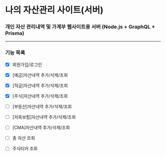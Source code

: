 # 나의 자산관리 사이트(서버)

### 개인 자산 관리내역 및 가계부 웹사이트용 서버  (Node.js + GraphQL + Prisma)

---
### 기능 목록

* [x] 회원가입/로그인
* [x] [예금]자산내역 추가/삭제/조회
* [x] [적금]자산내역 추가/삭제/조회
* [x] [주식]자산내역 추가/삭제/조회
* [ ] [부동산]자산내역 추가/삭제/조회
* [ ] [저축보험]자산내역 추가/삭제/조회
* [ ] [CMA]자산내역 추가/삭제/조회
* [ ] 총 자산 조회
* [ ] 주식티커 조회

